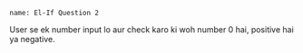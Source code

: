 ```ngMeta
name: El-If Question 2
```

User se ek number input lo aur check karo ki woh number 0 hai, positive hai ya negative.

